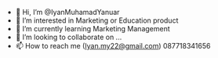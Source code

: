 - 👋 Hi, I’m @IyanMuhamadYanuar
- 👀 I’m interested in Marketing or Education product
- 🌱 I’m currently learning Marketing Management
- 💞️ I’m looking to collaborate on ...
- 📫 How to reach me (Iyan.my22@gmail.com) 087718341656

<!---
IyanMuhamadYanuar/IyanMuhamadYanuar is a ✨ special ✨ repository because its `README.md` (this file) appears on your GitHub profile.
You can click the Preview link to take a look at your changes.
--->
